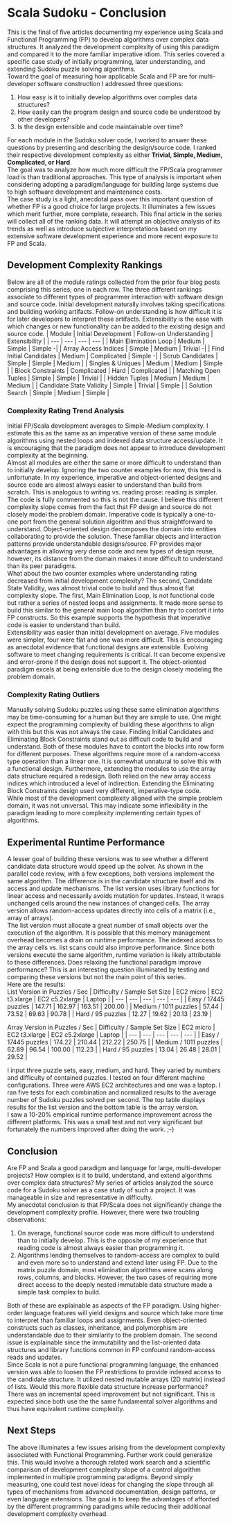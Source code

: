 # Scala Sudoku - Conclusion 

This is the final of five articles documenting my experience using Scala and Functional Programming (FP) to develop algorithms over complex data structures. It analyzed the development complexity of using this paradigm and compared it to the more familiar imperative idiom. This series covered a specific case study of initially programming, later understanding, and extending Sudoku puzzle solving algorithms.  
Toward the goal of measuring how applicable Scala and FP are for multi-developer software construction I addressed three questions:
1. How easy is it to initially develop algorithms over complex data structures?
2. How easily can the program design and source code be understood by other developers?
3. Is the design extensible and code maintainable over time?

For each module in the Sudoku solver code, I worked to answer these questions by presenting and describing the design/source code. I ranked their respective development complexity as either **Trivial, Simple, Medium, Complicated, or Hard**.  
The goal was to analyze how much more difficult the FP/Scala programmer load is than traditional approaches. This type of analysis is important when considering adopting a paradigm/language for building large systems due to high software development and maintenance costs.  
The case study is a light, anecdotal pass over this important question of whether FP is a good choice for large projects. It illuminates a few issues which merit further, more complete, research. This final article in the series will collect all of the ranking data. It will attempt an objective analysis of its trends as well as introduce subjective interpretations based on my extensive software development experience and more recent exposure to FP and Scala.

## Development Complexity Rankings
Below are all of the module ratings collected from the prior four blog posts comprising this series; one in each row. The three different rankings associate to different types of programmer interaction with software design and source code. Initial development naturally involves taking specifications and building working artifacts. Follow-on understanding is how difficult it is for later developers to interpret these artifacts. Extensibility is the ease with which changes or new functionality can be added to the existing design and source code.
| Module | Initial Development | Follow-on Understanding | Extensibility |
| --- | --- | --- | --- |
| Main Elimination Loop | Medium | Simple | Simple -|
| Array Access Indices | Simple | Medium | Trivial -|
| Find Initial Candidates | Medium | Complicated | Simple -|
| Scrub Candidates | Simple | Simple | Medium |
| Singles & Uniques | Medium | Medium | Simple |
| Block Constraints | Complicated | Hard | Complicated |
| Matching Open Tuples | Simple | Simple | Trivial |
| Hidden Tuples | Medium | Medium | Medium |
| Candidate State Validity | Simple | Trivial | Simple |
| Solution Search | Simple | Medium | Simple |

### Complexity Rating Trend Analysis
Initial FP/Scala development averages to Simple-Medium complexity. I estimate this as the same as an imperative version of these same module algorithms using nested loops and indexed data structure access/update. It is encouraging that the paradigm does not appear to introduce development complexity at the beginning.  
Almost all modules are either the same or more difficult to understand than to initially develop. Ignoring the two counter examples for now, this trend is unfortunate. In my experience, imperative and object-oriented designs and source code are almost always easier to understand than build from scratch. This is analogous to writing vs. reading prose: reading is simpler. The code is fully commented so this is not the cause. I believe this different complexity slope comes from the fact that FP design and source do not closely model the problem domain. Imperative code is typically a one-to-one port from the general solution algorithm and thus straightforward to understand. Object-oriented design decomposes the domain into entities collaborating to provide the solution. These familiar objects and interaction patterns provide understandable designs/source. FP provides major advantages in allowing very dense code and new types of design reuse, however, its distance from the domain makes it more difficult to understand than its peer paradigms.  
What about the two counter examples where understanding rating decreased from initial development complexity? The second, Candidate State Validity, was almost trivial code to build and thus almost flat complexity slope. The first, Main Elimination Loop, is not functional code but rather a series of nested loops and assignments. It made more sense to build this similar to the general main loop algorithm than try to contort it into FP constructs. So this example supports the hypothesis that imperative code is easier to understand than build.  
Extensibility was easier than initial development on average. Five modules were simpler, four were flat and one was more difficult. This is encouraging as anecdotal evidence that functional designs are extensible. Evolving software to meet changing requirements is critical. It can become expensive and error-prone if the design does not support it. The object-oriented paradigm excels at being extensible due to the design closely modeling the problem domain.

### Complexity Rating Outliers
Manually solving Sudoku puzzles using these same elimination algorithms may be time-consuming for a human but they are simple to use. One might expect the programming complexity of building these algorithms to align with this but this was not always the case. Finding Initial Candidates and Eliminating Block Constraints stand out as difficult code to build and understand. Both of these modules have to contort the blocks into row form for different purposes. These algorithms require more of a random-access type operation than a linear one. It is somewhat unnatural to solve this with a functional design. Furthermore, extending the modules to use the array data structure required a redesign. Both relied on the new array access indices which introduced a level of indirection. Extending the Eliminating Block Constraints design used very different, imperative-type code.  
While most of the development complexity aligned with the simple problem domain, it was not universal. This may indicate some inflexibility in the paradigm leading to more complexity implementing certain types of algorithms.

## Experimental Runtime Performance
A lesser goal of building these versions was to see whether a different candidate data structure would speed up the solver. As shown in the parallel code review, with a few exceptions, both versions implement the same algorithm. The difference is in the candidate structure itself and its access and update mechanisms. The list version uses library functions for linear access and necessarily avoids mutation for updates. Instead, it wraps unchanged cells around the new instances of changed cells. The array version allows random-access updates directly into cells of a matrix (i.e., array of arrays).  
The list version must allocate a great number of small objects over the execution of the algorithm. It is possible that this memory management overhead becomes a drain on runtime performance. The indexed access to the array cells vs. list scans could also improve performance. Since both versions execute the same algorithm, runtime variation is likely attributable to these differences. Does relaxing the functional paradigm improve performance? This is an interesting question illuminated by testing and comparing these versions but not the main point of this series.  
Here are the results:  
List Version in Puzzles / Sec
| Difficulty / Sample Set Size | EC2 micro | EC2 t3.xlarge | EC2 c5.2xlarge | Laptop |
| --- | --- | --- | --- | --- |
| Easy / 17445 puzzles | 147.71 | 162.97 | 163.51 | 200.00 |
| Medium / 1011 puzzles | 57.44 | 73.52 | 69.63 | 90.78 |
| Hard / 95 puzzles | 12.27 | 19.62 | 20.13 | 23.19 |

Array Version in Puzzles / Sec
| Difficulty / Sample Set Size | EC2 micro | EC2 t3.xlarge | EC2 c5.2xlarge | Laptop |
| --- | --- | --- | --- | --- |
| Easy / 17445 puzzles | 174.22 | 210.44 | 212.22 | 250.75 |
| Medium / 1011 puzzles | 62.89 | 96.54 | 100.00 | 112.23 |
| Hard / 95 puzzles | 13.04 | 26.48 | 28.01 | 29.52 |

I input three puzzle sets, easy, medium, and hard. They varied by numbers and difficulty of contained puzzles. I tested on four different machine configurations. Three were AWS EC2 architectures and one was a laptop. I ran five tests for each combination and normalized results to the average number of Sudoku puzzles solved per second. The top table displays results for the list version and the bottom table is the array version.  
I saw a 10-20% empirical runtime performance improvement across the different platforms. This was a small test and not very  significant but fortunately the numbers improved after doing the work.  ;-)

## Conclusion
Are FP and Scala a good paradigm and language for large, multi-developer projects? How complex is it to build, understand, and extend algorithms over complex data structures? My series of articles analyzed the source code for a Sudoku solver as a case study of such a project. It was manageable in size and representative in difficulty.  
My anecdotal conclusion is that FP/Scala does not significantly change the development complexity profile. However, there were two troubling observations:
1. On average, functional source code was more difficult to understand than to initially develop. This is the opposite of my experience that reading code is almost always easier than programming it.
2. Algorithms lending themselves to random-access are complex to build and even more so to understand and extend later using FP. Due to the matrix puzzle domain, most elimination algorithms were scans along rows, columns, and blocks. However, the two cases of requiring more direct access to the deeply nested immutable data structure made a simple task complex to build.

Both of these are explainable as aspects of the FP paradigm. Using higher-order language features will yield designs and source which take more time to interpret than familiar loops and assignments. Even object-oriented constructs such as classes, inheritance, and polymorphism are understandable due to their similarity to the problem domain. The second issue is explainable since the  immutability and the list-oriented data structures and library functions common in FP confound random-access reads and updates.  
Since Scala is not a pure functional programming language, the enhanced version was able to loosen the FP restrictions to provide  indexed access to the candidate structure. It utilized nested mutable arrays (2D matrix) instead of lists. Would this more flexible data structure increase performance? There was an incremental speed improvement but not significant. This is expected since both use the the same fundamental solver algorithms and thus have equivalent runtime complexity.

## Next Steps
The above illuminates a few issues arising from the development complexity associated with Functional Programming. Further work could generalize this. This would involve a thorough related work search and a scientific comparison of development complexity slope of a control algorithm implemented in multiple programming paradigms. Beyond simply measuring, one could test novel ideas for changing the slope through all types of mechanisms from advanced documentation, design patterns, or even language extensions. The goal is to keep the advantages of afforded by the different programming paradigms while reducing their additional development complexity overhead.

